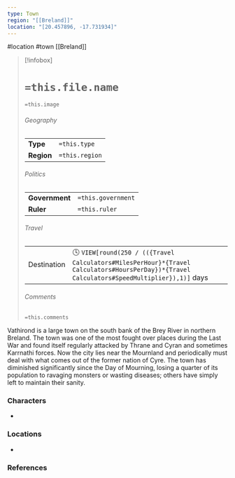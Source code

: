 ```yaml
---
type: Town
region: "[[Breland]]"
location: "[20.457896, -17.731934]"
---
```

 #location #town [[Breland]]

> [!infobox]
> # `=this.file.name`
> `=this.image`
> ###### Geography
> |  |  |
> | ---- | ---- |
> | **Type** | `=this.type` |
> | **Region** | `=this.region` |
> ###### Politics
> |  |  |
> | ---- | ---- |
> | **Government** | `=this.government` |
> | **Ruler** | `=this.ruler` |
> ###### Travel
> |  |  |
> | ---- | ---- |
> | Destination | 🕓 `VIEW[round(250 / (({Travel Calculators#MilesPerHour}*{Travel Calculators#HoursPerDay})*{Travel Calculators#SpeedMultiplier}),1)]` days |
> ###### Comments
> `=this.comments`

Vathirond is a large town on the south bank of the Brey River in northern Breland. The town was one of the most fought over places during the Last War and found itself regularly attacked by Thrane and Cyran and sometimes Karrnathi forces. Now the city lies near the Mournland and periodically must deal with what comes out of the former nation of Cyre. The town has diminished significantly since the Day of Mourning, losing a quarter of its population to ravaging monsters or wasting diseases; others have simply left to maintain their sanity.

### Characters

- 

### Locations

- 

### References
